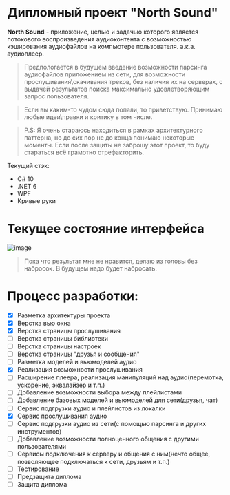 # Дипломный проект "North Sound"
**North Sound** - приложение, целью и задачью которого является потокового воспроизведения аудиоконтента с возможностью кэширования аудиофайлов на компьютере пользователя. а.к.а. аудиоплеер. 

> Предпологается в будущем введение возможности парсинга аудиофайлов приложением из сети, для возможности прослушивания\скачивания треков, без наличия их на серверах, с выдачей результатов поиска максимально удовлетворяющим запрос пользователя.

> Если вы каким-то чудом сюда попали, то приветствую. Принимаю любые идеи\правки и критику в том числе.

> P.S: Я очень стараюсь находиться в рамках архитектурного паттерна, но до сих пор не до конца понимаю некоторые моменты. Если после защиты не заброшу этот проект, то буду стараться всё грамотно отрефакторить. 

Текущий стэк:
- C# 10
- .NET 6
- WPF
- Кривые руки

# Текущее состояние интерфейса
![image](https://user-images.githubusercontent.com/44893659/200677415-59c529ed-1e0a-440a-a0bc-8959ad7a2ecd.png)
> Пока что результат мне не нравится, делаю из головы без набросок. В будущем надо будет набросать.

# Процесс разработки:
- [x] Разметка архитектуры проекта
- [x] Верстка вью окна
- [x] Верстка страницы прослушивания
- [ ] Верстка страницы библиотеки
- [ ] Верстка страницы настроек
- [ ] Верстка страницы "друзья и сообщения"
- [ ] Разметка моделей и вьюмоделей аудио
- [x] Реализация возможности прослушивания
- [ ] Расширение плеера, реализация манипуляций над аудио(перемотка, ускорение, эквалайзер и т.п.)
- [ ] Добавление возможности выбора между плейлистами
- [ ] Добавление базовых моделей и вьюмоделей для сети(друзья, чат)
- [ ] Сервис подгрузки аудио и плейлистов из локалки
- [x] Сервис прослушивания аудио
- [ ] Сервис подгрузки аудио из сети(с помощью парсинга и других инструментов)
- [ ] Добавление возможности полноценного общения с другими пользователями
- [ ] Сервисы подключения к серверу и общения с ним(нечто общее, позволяющее подключаться к сети, друзьям и т.п.)
- [ ] Тестирование
- [ ] Предзащита диплома
- [ ] Защита диплома
